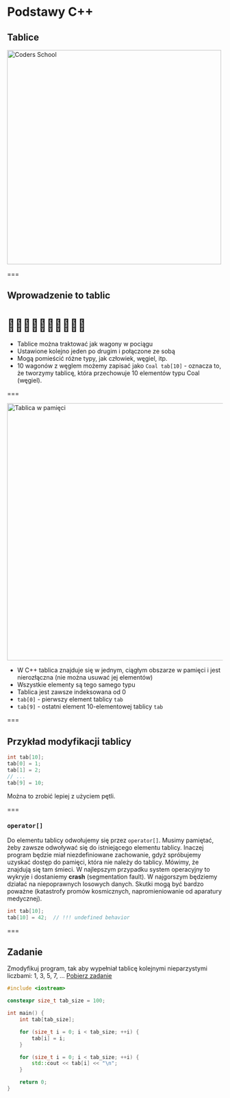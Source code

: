 <!-- .slide: data-background="#111111" -->

# Podstawy C++

## Tablice

<a href="https://coders.school">
    <img width="500" data-src="../img/coders_school_logo.png" alt="Coders School" class="plain">
</a>

===

## Wprowadzenie to tablic

# 🚃🚃🚃🚃🚃🚃🚃🚃🚃🚃

* Tablice można traktować jak wagony w pociągu
* Ustawione kolejno jeden po drugim i połączone ze sobą
* Mogą pomieścić różne typy, jak człowiek, węgiel, itp.
* 10 wagonów z węglem możemy zapisać jako `Coal tab[10]` - oznacza to, że tworzymy tablicę, która przechowuje 10 elementów typu Coal (węgiel).

===

<img width="600" data-src="img/array.gif" alt="Tablica w pamięci" class="plain">

* W C++ tablica znajduje się w jednym, ciągłym obszarze w pamięci i jest nierozłączna (nie można usuwać jej elementów)
* Wszystkie elementy są tego samego typu
* Tablica jest zawsze indeksowana od 0
* `tab[0]` - pierwszy element tablicy `tab`
* `tab[9]` - ostatni element 10-elementowej tablicy `tab`

===

## Przykład modyfikacji tablicy

```cpp
int tab[10];
tab[0] = 1;
tab[1] = 2;
// ...
tab[9] = 10;
```

Można to zrobić lepiej z użyciem pętli. <!-- .element: class="fragment fade-in" -->

===

### `operator[]`

Do elementu tablicy odwołujemy się przez `operator[]`. Musimy pamiętać, żeby zawsze odwoływać się do istniejącego elementu tablicy. Inaczej program będzie miał niezdefiniowane zachowanie, gdyż spróbujemy uzyskać dostęp do pamięci, która nie należy do tablicy. Mówimy, że znajdują się tam śmieci. W najlepszym przypadku system operacyjny to wykryje i dostaniemy **crash** (segmentation fault). W najgorszym będziemy działać na niepoprawnych losowych danych. Skutki mogą być bardzo poważne (katastrofy promów kosmicznych, napromieniowanie od aparatury medycznej).

```cpp
int tab[10];
tab[10] = 42;  // !!! undefined behavior
```

===

## Zadanie

Zmodyfikuj program, tak aby wypełniał tablicę kolejnymi nieparzystymi liczbami: 1, 3, 5, 7, ... [Pobierz zadanie](task2.cpp)

```cpp
#include <iostream>

constexpr size_t tab_size = 100;

int main() {
    int tab[tab_size];

    for (size_t i = 0; i < tab_size; ++i) {
        tab[i] = i;
    }

    for (size_t i = 0; i < tab_size; ++i) {
        std::cout << tab[i] << "\n";
    }

    return 0;
}
```

